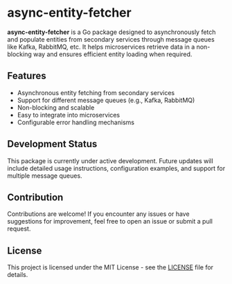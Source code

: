 

# async-entity-fetcher

**async-entity-fetcher** is a Go package designed to asynchronously fetch and populate entities from secondary services through message queues like Kafka, RabbitMQ, etc. It helps microservices retrieve data in a non-blocking way and ensures efficient entity loading when required.

## Features

- Asynchronous entity fetching from secondary services
- Support for different message queues (e.g., Kafka, RabbitMQ)
- Non-blocking and scalable
- Easy to integrate into microservices
- Configurable error handling mechanisms

## Development Status

This package is currently under active development. Future updates will include detailed usage instructions, configuration examples, and support for multiple message queues.

## Contribution

Contributions are welcome! If you encounter any issues or have suggestions for improvement, feel free to open an issue or submit a pull request.

## License

This project is licensed under the MIT License - see the [LICENSE](LICENSE) file for details.


